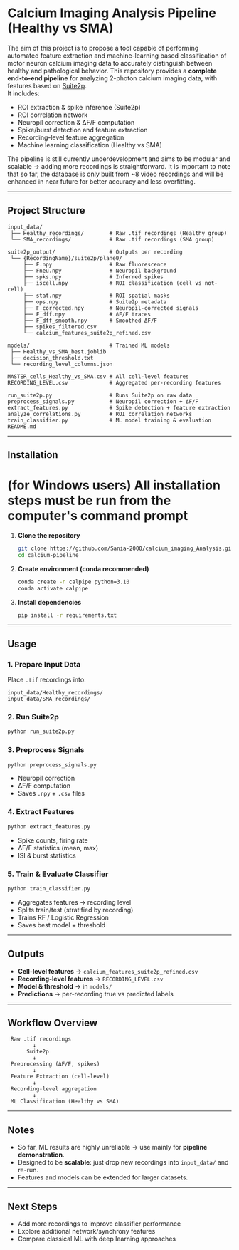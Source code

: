 # Calcium Imaging Analysis Pipeline (Healthy vs SMA)

The aim of this project is to propose a tool capable of performing automated feature extraction and machine-learning based classification of motor neuron calcium imaging data to accurately distinguish between healthy and pathological behavior. 
This repository provides a **complete end-to-end pipeline** for analyzing 2-photon calcium imaging data, with features based on [Suite2p](https://github.com/MouseLand/suite2p).  
It includes:

- ROI extraction & spike inference (Suite2p)
- ROI correlation network 
- Neuropil correction & ΔF/F computation  
- Spike/burst detection and feature extraction  
- Recording-level feature aggregation  
- Machine learning classification (Healthy vs SMA)  

The pipeline is still currently underdevelopment and aims to be modular and scalable → adding more recordings is straightforward.
It is important to note that so far, the database is only built from ~8 video recordings and will be enhanced in near future for better accuracy and less overfitting.

---

##  Project Structure

```
input_data/                
 ├── Healthy_recordings/        # Raw .tif recordings (Healthy group)
 └── SMA_recordings/            # Raw .tif recordings (SMA group)

suite2p_output/                 # Outputs per recording
 └── {RecordingName}/suite2p/plane0/
     ├── F.npy                  # Raw fluorescence
     ├── Fneu.npy               # Neuropil background
     ├── spks.npy               # Inferred spikes
     ├── iscell.npy             # ROI classification (cell vs not-cell)
     ├── stat.npy               # ROI spatial masks
     ├── ops.npy                # Suite2p metadata
     ├── F_corrected.npy        # Neuropil-corrected signals
     ├── F_dff.npy              # ΔF/F traces
     ├── F_dff_smooth.npy       # Smoothed ΔF/F
     ├── spikes_filtered.csv
     └── calcium_features_suite2p_refined.csv

models/                         # Trained ML models
 ├── Healthy_vs_SMA_best.joblib
 ├── decision_threshold.txt
 └── recording_level_columns.json

MASTER_cells_Healthy_vs_SMA.csv # All cell-level features
RECORDING_LEVEL.csv             # Aggregated per-recording features

run_suite2p.py                  # Runs Suite2p on raw data
preprocess_signals.py           # Neuropil correction + ΔF/F
extract_features.py             # Spike detection + feature extraction
analyze_correlations.py         # ROI correlation networks
train_classifier.py             # ML model training & evaluation
README.md
```

---

## Installation
# (for Windows users) All installation steps must be run from the computer's command prompt

1. **Clone the repository**
   ```bash
   git clone https://github.com/Sania-2000/calcium_imaging_Analysis.git
   cd calcium-pipeline
   ```

2. **Create environment (conda recommended)**
   ```bash
   conda create -n calpipe python=3.10
   conda activate calpipe
   ```

3. **Install dependencies**
   ```bash
   pip install -r requirements.txt
   ```

---

## Usage

### 1. Prepare Input Data
Place `.tif` recordings into:
```
input_data/Healthy_recordings/
input_data/SMA_recordings/
```

### 2. Run Suite2p
```bash
python run_suite2p.py
```

### 3. Preprocess Signals
```bash
python preprocess_signals.py
```
- Neuropil correction  
- ΔF/F computation  
- Saves `.npy` + `.csv` files  

### 4. Extract Features
```bash
python extract_features.py
```
- Spike counts, firing rate  
- ΔF/F statistics (mean, max)  
- ISI & burst statistics  

### 5. Train & Evaluate Classifier
```bash
python train_classifier.py
```
- Aggregates features → recording level  
- Splits train/test (stratified by recording)  
- Trains RF / Logistic Regression  
- Saves best model + threshold  

---

## Outputs

- **Cell-level features** → `calcium_features_suite2p_refined.csv`  
- **Recording-level features** → `RECORDING_LEVEL.csv`  
- **Model & threshold** → in `models/`  
- **Predictions** → per-recording true vs predicted labels  

---

##  Workflow Overview

```
 Raw .tif recordings
        ↓
      Suite2p
        ↓
 Preprocessing (ΔF/F, spikes)
        ↓
 Feature Extraction (cell-level)
        ↓
 Recording-level aggregation
        ↓
 ML Classification (Healthy vs SMA)
```

---

##  Notes

- So far, ML results are highly unreliable → use mainly for **pipeline demonstration**.  
- Designed to be **scalable**: just drop new recordings into `input_data/` and re-run.  
- Features and models can be extended for larger datasets.  

---

## Next Steps

- Add more recordings to improve classifier performance  
- Explore additional network/synchrony features  
- Compare classical ML with deep learning approaches  

 
